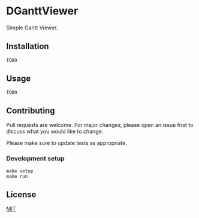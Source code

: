 # DGanttViewer

Simple Gantt Viewer.

## Installation

```shell
TODO
```

## Usage

```shell
TODO
```

## Contributing
Pull requests are welcome. For major changes, please open an issue first to discuss what you would like to change.

Please make sure to update tests as appropriate.

### Development setup

```shell
make setup
make run
```

## License
[MIT](https://choosealicense.com/licenses/mit/)